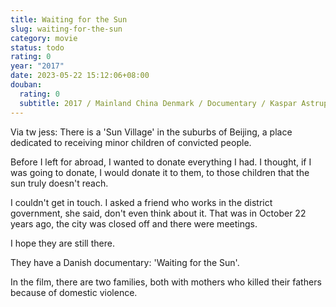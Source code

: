 ```yaml
---
title: Waiting for the Sun
slug: waiting-for-the-sun
category: movie
status: todo
rating: 0
year: "2017"
date: 2023-05-22 15:12:06+08:00
douban:
  rating: 0
  subtitle: 2017 / Mainland China Denmark / Documentary / Kaspar Astrup Schröder
---
```


Via tw jess: There is a 'Sun Village' in the suburbs of Beijing, a place dedicated to receiving minor children of convicted people.

Before I left for abroad, I wanted to donate everything I had. I thought, if I was going to donate, I would donate it to them, to those children that the sun truly doesn't reach.

I couldn't get in touch. I asked a friend who works in the district government, she said, don't even think about it. That was in October 22 years ago, the city was closed off and there were meetings.

I hope they are still there.

They have a Danish documentary: 'Waiting for the Sun'.

In the film, there are two families, both with mothers who killed their fathers because of domestic violence.

